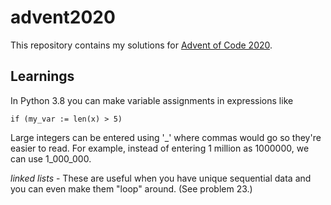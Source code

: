 # advent2020

This repository contains my solutions for [Advent of Code 2020](https://adventofcode.com).

## Learnings

In Python 3.8 you can make variable assignments in expressions like

`if (my_var := len(x) > 5)`

Large integers can be entered using '_' where commas would go so they're easier to read. For example, instead of
entering 1 million as 1000000, we can use 1_000_000.

*linked lists* - These are useful when you have unique sequential data and you can even make them "loop" around. (See
problem 23.)